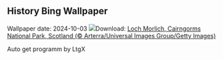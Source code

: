 ## History Bing Wallpaper
Wallpaper date: 2024-10-03
![](https://www.bing.com/th?id=OHR.NationalPoetryDay2024_EN-GB3553292629_UHD.jpg&w=1000)Download: [Loch Morlich, Cairngorms National Park, Scotland (© Arterra/Universal Images Group/Getty Images)](https://www.bing.com/th?id=OHR.NationalPoetryDay2024_EN-GB3553292629_UHD.jpg)

Auto get programm by LtgX
